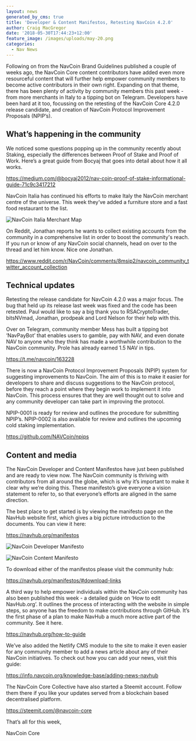 ```yaml
---
layout: news
generated_by_cms: true
title: 'Developer & Content Manifestos, Retesting NavCoin 4.2.0'
author: Craig MacGregor
date: '2018-05-30T17:44:23+12:00'
feature_image: /images/uploads/may-20.png
categories:
  - Nav News
---
```

Following on from the NavCoin Brand Guidelines published a couple of weeks ago, the NavCoin Core content contributors have added even more resourceful content that will further help empower community members to become active contributors in their own right. Expanding on that theme, there has been plenty of activity by community members this past week - from more merchants in Italy to a tipping bot on Telegram. Developers have been hard at it too, focussing on the retesting of the NavCoin Core 4.2.0 release candidate, and creation of NavCoin Protocol Improvement Proposals (NPIP’s).

<!--more-->

## What’s happening in the community

We noticed some questions popping up in the community recently about Staking, especially the differences between Proof of Stake and Proof of Work. Here’s a great guide from Bocyaj that goes into detail about how it all works.

<https://medium.com/@bocyaj2012/nav-coin-proof-of-stake-informational-guide-71c9c3417212>

NavCoin Italia has continued his efforts to make Italy the NavCoin merchant centre of the universe. This week they’ve added a furniture store and a fast food restaurant to the list.

![NavCoin Italia Merchant Map](/images/uploads/screen-shot-2018-05-29-at-8.38.45-am.png)

On Reddit, Jonathan reports he wants to collect existing accounts from the community in a comprehensive list in order to boost the community's reach. If you run or know of any NavCoin social channels, head on over to the thread and let him know. Nice one Jonathan.

<https://www.reddit.com/r/NavCoin/comments/8msip2/navcoin_community_twitter_account_collection>

## Technical updates

Retesting the release candidate for NavCoin 4.2.0 was a major focus. The bug that held up its release last week was fixed and the code has been retested. Paul would like to say a big thank you to RSACryptoTrader, bitsNVmad, Jonathan, prodpeak and Lord Nelson for their help with this.

Over on Telegram, community member Mess has built a tipping bot ‘NavPayBot’ that enables users to gamble, pay with NAV, and even donate NAV to anyone who they think has made a worthwhile contribution to the NavCoin community. Prole has already earned 1.5 NAV in tips.

<https://t.me/navcoin/163228>

There is now a NavCoin Protocol Improvement Proposals (NPIP) system for suggesting improvements to NavCoin. The aim of this is to make it easier for developers to share and discuss suggestions to the NavCoin protocol, before they reach a point where they begin work to implement it into NavCoin. This process ensures that they are well thought out to solve and any community developer can take part in improving the protocol. 

NPIP-0001 is ready for review and outlines the procedure for submitting NPIP’s. NPIP-0002 is also available for review and outlines the upcoming cold staking implementation.

[https://github.com/NAVCoin/npips ](https://github.com/NAVCoin/npips)

## Content and media

The NavCoin Developer and Content Manifestos have just been published and are ready to view now. The NavCoin community is thriving with contributors from all around the globe, which is why it’s important to make it clear why we’re doing this. These manifesto’s give everyone a vision statement to refer to, so that everyone’s efforts are aligned in the same direction.

The best place to get started is by viewing the manifesto page on the NavHub website first, which gives a big picture introduction to the documents. You can view it here:

<https://navhub.org/manifestos>

![NavCoin Developer Manifesto](/images/uploads/screen-shot-2018-05-30-at-8.54.42-am.png)

![NavCoin Content Manifesto](/images/uploads/screen-shot-2018-05-30-at-9.00.05-am.png)

To download either of the manifestos please visit the community hub:

<https://navhub.org/manifestos/#download-links>

A third way to help empower individuals within the NavCoin community has also been published this week - a detailed guide on ‘How to edit NavHub.org’. It outlines the process of interacting with the website in simple steps, so anyone has the freedom to make contributions through GitHub. It’s the first phase of a plan to make NavHub a much more active part of the community. See it here.

<https://navhub.org/how-to-guide>

We’ve also added the Netlify CMS module to the site to make it even easier for any community member to add a news article about any of their NavCoin initiatives. To check out how you can add your news, visit this guide:

<https://info.navcoin.org/knowledge-base/adding-news-navhub>

The NavCoin Core Collective have also started a Steemit account. Follow them there if you like your updates served from a blockchain based decentralised platform.

<https://steemit.com/@navcoin-core> 

That’s all for this week,

NavCoin Core
